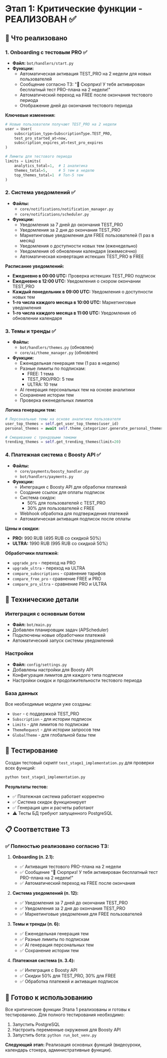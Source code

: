 # Этап 1: Критические функции - РЕАЛИЗОВАН ✅

## 🎉 Что реализовано

### 1. **Onboarding с тестовым PRO** ✅
- **Файл:** `bot/handlers/start.py`
- **Функции:**
  - Автоматическая активация TEST_PRO на 2 недели для новых пользователей
  - Сообщение согласно ТЗ: "🎉 Сюрприз! У тебя активирован бесплатный тест PRO-плана на 2 недели!"
  - Автоматический переход на FREE после окончания тестового периода
  - Отображение дней до окончания тестового периода

**Ключевые изменения:**
```python
# Новые пользователи получают TEST_PRO на 2 недели
user = User(
    subscription_type=SubscriptionType.TEST_PRO,
    test_pro_started_at=now,
    subscription_expires_at=test_pro_expires
)

# Лимиты для тестового периода
limits = Limits(
    analytics_total=1,  # 1 аналитика
    themes_total=5,     # 5 тем в неделю
    top_themes_total=1  # Топ-5 тем
)
```

### 2. **Система уведомлений** ✅
- **Файлы:** 
  - `core/notifications/notification_manager.py`
  - `core/notifications/scheduler.py`
- **Функции:**
  - Уведомления за 7 дней до окончания TEST_PRO
  - Уведомления за 2 дня до окончания TEST_PRO
  - Маркетинговые уведомления для FREE пользователей (1 раз в месяц)
  - Уведомления о доступности новых тем (еженедельно)
  - Уведомления об обновлении календаря (ежемесячно)
  - Автоматическая конвертация истекших TEST_PRO в FREE

**Расписание уведомлений:**
- **Ежедневно в 00:00 UTC:** Проверка истекших TEST_PRO подписок
- **Ежедневно в 12:00 UTC:** Уведомления о скором окончании TEST_PRO
- **Каждый понедельник в 09:00 UTC:** Уведомления о доступности новых тем
- **1-го числа каждого месяца в 10:00 UTC:** Маркетинговые уведомления
- **1-го числа каждого месяца в 11:00 UTC:** Уведомления об обновлении календаря

### 3. **Темы и тренды** ✅
- **Файлы:**
  - `bot/handlers/themes.py` (обновлен)
  - `core/ai/theme_manager.py` (обновлен)
- **Функции:**
  - Еженедельная генерация тем (1 раз в неделю)
  - Разные лимиты по подпискам:
    - FREE: 1 тема
    - TEST_PRO/PRO: 5 тем
    - ULTRA: 10 тем
  - AI генерация персональных тем на основе аналитики
  - Сохранение истории тем
  - Проверка еженедельных лимитов

**Логика генерации тем:**
```python
# Персональные темы на основе аналитики пользователя
user_top_themes = self.get_user_top_themes(user_id)
personal_themes = await self.theme_categorizer.generate_personal_themes(user_top_themes)

# Смешивание с трендовыми темами
trending_themes = self.get_trending_themes(limit=20)
```

### 4. **Платежная система с Boosty API** ✅
- **Файлы:**
  - `core/payments/boosty_handler.py`
  - `bot/handlers/payments.py`
- **Функции:**
  - Интеграция с Boosty API для обработки платежей
  - Создание ссылок для оплаты подписок
  - Система скидок:
    - 50% для пользователей с TEST_PRO
    - 30% для пользователей с FREE
  - Webhook обработка для подтверждения платежей
  - Автоматическая активация подписок после оплаты

**Цены и скидки:**
- **PRO:** 990 RUB (495 RUB со скидкой 50%)
- **ULTRA:** 1990 RUB (995 RUB со скидкой 50%)

**Обработчики платежей:**
- `upgrade_pro` - переход на PRO
- `upgrade_ultra` - переход на ULTRA
- `compare_subscriptions` - сравнение тарифов
- `compare_free_pro` - сравнение FREE и PRO
- `compare_pro_ultra` - сравнение PRO и ULTRA

## 🔧 Технические детали

### Интеграция с основным ботом
- **Файл:** `bot/main.py`
- Добавлен планировщик задач (APScheduler)
- Подключены новые обработчики платежей
- Автоматический запуск системы уведомлений

### Настройки
- **Файл:** `config/settings.py`
- Добавлены настройки для Boosty API
- Конфигурация лимитов для каждого типа подписки
- Настройки скидок и продолжительности тестового периода

### База данных
Все необходимые модели уже созданы:
- `User` - с поддержкой TEST_PRO
- `Subscription` - для истории подписок
- `Limits` - для лимитов по подпискам
- `ThemeRequest` - для истории запросов тем
- `GlobalTheme` - для глобальной базы тем

## 🧪 Тестирование

Создан тестовый скрипт `test_stage1_implementation.py` для проверки всех функций:

```bash
python test_stage1_implementation.py
```

**Результаты тестов:**
- ✅ Платежная система работает корректно
- ✅ Система скидок функционирует
- ✅ Генерация цен и расчеты работают
- ⚠️ Тесты БД требуют запущенного PostgreSQL

## 📋 Соответствие ТЗ

### ✅ Полностью реализовано согласно ТЗ:

1. **Onboarding (п. 2.1):**
   - ✅ Активация тестового PRO-плана на 2 недели
   - ✅ Сообщение "🎉 Сюрприз! У тебя активирован бесплатный тест PRO-плана на 2 недели!"
   - ✅ Автоматический переход на FREE после окончания

2. **Система уведомлений (п. 12):**
   - ✅ Уведомления за 7 дней до окончания TEST_PRO
   - ✅ Уведомления за 2 дня до окончания TEST_PRO
   - ✅ Маркетинговые уведомления для FREE пользователей

3. **Темы и тренды (п. 6):**
   - ✅ Еженедельная генерация тем
   - ✅ Разные лимиты по подпискам
   - ✅ AI генерация персональных тем
   - ✅ Сохранение истории тем

4. **Платежная система (п. 3.4):**
   - ✅ Интеграция с Boosty API
   - ✅ Скидки 50% для TEST_PRO, 30% для FREE
   - ✅ Обработка платежей и активация подписок

## 🚀 Готово к использованию

Все критические функции Этапа 1 реализованы и готовы к тестированию. Для полного тестирования необходимо:

1. Запустить PostgreSQL
2. Настроить переменные окружения для Boosty API
3. Запустить бота: `python run_bot_venv.py`

**Следующий этап:** Реализация основных функций (видеоуроки, календарь стокера, административные функции).

